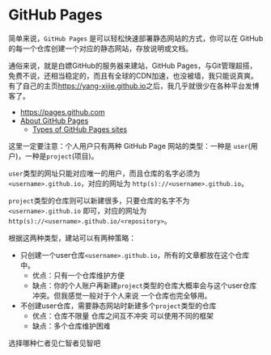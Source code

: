# GitHub Pages

简单来说，`GitHub Pages` 是可以轻松快速部署静态网站的方式，你可以在 GitHub 的每一个仓库创建一个对应的静态网站，存放说明或文档。

通俗来说，就是白嫖GitHub的服务器来建站，GitHub Pages，与Git管理超搭，免费不说，还相当稳定的，而且有全球的CDN加速，也没被墙，我只能说真爽。有了自己的主页<https://yang-xijie.github.io>之后，我几乎就很少在各种平台发博客了。

- https://pages.github.com
- [About GitHub Pages](https://docs.github.com/en/pages/getting-started-with-github-pages/about-github-pages)
    - [Types of GitHub Pages sites](https://docs.github.com/en/pages/getting-started-with-github-pages/about-github-pages#types-of-github-pages-sites)

这里一定要注意：个人用户只有两种 GitHub Page 网站的类型：一种是 `user`(用户)，一种是`project`(项目)。

`user`类型的网址只能对应唯一的用户，而且仓库的名字必须为 `<username>.github.io`，对应的网址为 `http(s)://<username>.github.io`。

`project`类型的仓库则可以新建很多，只要仓库的名字不为 `<username>.github.io` 即可，对应的网址为 `http(s)://<username>.github.io/<repository>`。

根据这两种类型，建站可以有两种策略：

- 只创建一个user仓库`<username>.github.io`，所有的文章都放在这个仓库中。
    - 优点：只有一个仓库维护方便
    - 缺点：你的个人账户再新建`project`类型的仓库大概率会与这个user仓库冲突。但我感觉一般对于个人来说 一个仓库也完全够用。
- 不创建user仓库，需要静态网站时新建多个`project`类型的仓库
    - 优点：仓库不限量 仓库之间互不冲突 可以使用不同的框架
    - 缺点：多个仓库维护困难

选择哪种仁者见仁智者见智吧
